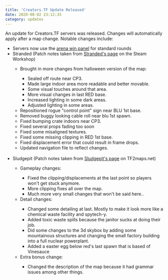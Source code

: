 ```yaml
---
title: 'Creators.TF Update Released'
date: 2020-08-02 23:12:33
category: updates
---
```


<p>An update for Creators.TF servers was released. Changes will automatically apply after a map change. Notable changes include:</p>
<ul>
	<li>Servers now use the <a href="https://forums.alliedmods.net/showthread.php?t=187199" target="_blank">arena win panel</a> for standard rounds</li>
	<li>Stranded (Patch notes taken from <a href="https://steamcommunity.com/sharedfiles/filedetails/changelog/1481954279" target="_blank">Stranded's page</a> on the Steam Workshop)</li>
	<ul>
		<li>Brought in more changes from halloween version of the map:</li>
		<ul>
			<li>Sealed off route near CP3.</li>
			<li>Made large indoor area more readable and better movable.</li>
			<li>Some visual touches around that area.</li>
			<li>More visual changes in last RED base.</li>
			<li>Increased lighting in some dark areas.</li>
			<li>Adjusted lighting in some areas.</li>
		</ul>
		<li>Repositioned rogue "control point" sign near BLU 1st base.</li>
		<li>Removed buggy looking cable roll near blu 1st spawn.</li>
		<li>Fixed bumping crate indoors near CP3.</li>
		<li>Fixed several props fading too soon</li>
		<li>Fixed some misaligned textures.</li>
		<li>Fixed some missing clipping in RED 1st base.</li>
		<li>Fixed displacement error that could result in frame drops.</li>
		<li>Updated navigation file to reflect changes.</li>
	</ul>
	<br>
	<li>Sludgepit (Patch notes taken from <a href="https://tf2maps.net/downloads/sludgepit.9164/update?update=25278" target="_blank">Sludgepit's page</a> on TF2maps.net)</li>
	<ul>
		<li>Gameplay changes:</li>
		<ul>
			<li>Fixed the clipping/displacements at the last point so players won't get stuck anymore.</li>
			<li>More clipping fixes all over the map.</li>
			<li>Much more very small changes that won't be said here..</li>
		</ul>
		<li>Detail changes:</li>
		<ul>
			<li>Changed some detailing at last. Mostly to make it look more like a chemical waste facility and spytech-y.</li>
			<li>Added toxic waste spills because the janitor sucks at doing their job.</li>
			<li>Did some changes to the 3d skybox by adding some mountainous structures and changing the small factory building into a full nuclear powerplant.</li>
			<li>Added a easter egg below red's last spawn that is based of Vinesauce</li>
		</ul>
		<li>Extra bonus change:</li>
		<ul>
			<li>Changed the description of the map because it had grammar issues among other things.</li>
		</ul>
	</ul>
</ul>
